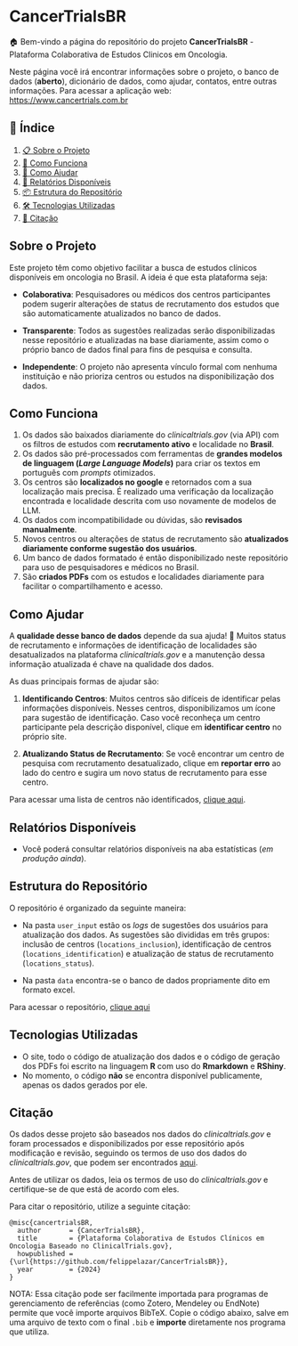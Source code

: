 # CancerTrialsBR

🏠 Bem-vindo a página do repositório do projeto **CancerTrialsBR** -
Plataforma Colaborativa de Estudos Clinicos em Oncologia.

Neste página você irá encontrar informações sobre o projeto, o banco de
dados (**aberto**), dicionário de dados, como ajudar, contatos, entre
outras informações. Para acessar a aplicação web:
<https://www.cancertrials.com.br>

## 📑 **Índice**

1.  [📋 Sobre o Projeto](#sobre-o-projeto)  
2.  [🚀 Como Funciona](#como-funciona)
3.  [🙌 Como Ajudar](#como-ajudar)
4.  [📄 Relatórios Disponíveis](#relatórios-disponíveis)  
5.  [📦 Estrutura do Repositório](#estrutura-do-repositório)  
6.  [🛠️ Tecnologias Utilizadas](#tecnologias-utilizadas)  
7.  [📝 Citação](#citação)

## **Sobre o Projeto**

Este projeto têm como objetivo facilitar a busca de estudos clínicos
disponíveis em oncologia no Brasil. A ideia é que esta plataforma seja:

- **Colaborativa**: Pesquisadores ou médicos dos centros participantes
  podem sugerir alterações de status de recrutamento dos estudos que são
  automaticamente atualizados no banco de dados.

- **Transparente**: Todos as sugestões realizadas serão disponibilizadas
  nesse repositório e atualizadas na base diariamente, assim como o
  próprio banco de dados final para fins de pesquisa e consulta.

- **Independente**: O projeto não apresenta vínculo formal com nenhuma
  instituição e não prioriza centros ou estudos na disponibilização dos
  dados.

## **Como Funciona**

1.  Os dados são baixados diariamente do *clinicaltrials.gov* (via API)
    com os filtros de estudos com **recrutamento ativo** e localidade no
    **Brasil**.
2.  Os dados são pré-processados com ferramentas de **grandes modelos de
    linguagem (*Large Language Models*)** para criar os textos em
    português com *prompts* otimizados.
3.  Os centros são **localizados no google** e retornados com a sua
    localização mais precisa. É realizado uma verificação da localização
    encontrada e localidade descrita com uso novamente de modelos de
    LLM.
4.  Os dados com incompatibilidade ou dúvidas, são **revisados
    manualmente**.
5.  Novos centros ou alterações de status de recrutamento são
    **atualizados diariamente conforme sugestão dos usuários**.
6.  Um banco de dados formatado é então disponibilizado neste
    repositório para uso de pesquisadores e médicos no Brasil.
7.  São **criados PDFs** com os estudos e localidades diariamente para
    facilitar o compartilhamento e acesso.

## **Como Ajudar**

A **qualidade desse banco de dados** depende da sua ajuda! 🙌 Muitos
status de recrutamento e informações de identificação de localidades são
desatualizados na plataforma *clinicaltrials.gov* e a manutenção dessa
informação atualizada é chave na qualidade dos dados.

As duas principais formas de ajudar são:

1.  **Identificando Centros**: Muitos centros são difíceis de
    identificar pelas informações disponíveis. Nesses centros,
    disponibilizamos um ícone para sugestão de identificação. Caso você
    reconheça um centro participante pela descrição disponível, clique
    em **identificar centro** no próprio site.

2.  **Atualizando Status de Recrutamento**: Se você encontrar um centro
    de pesquisa com recrutamento desatualizado, clique em **reportar
    erro** ao lado do centro e sugira um novo status de recrutamento
    para esse centro.

Para acessar uma lista de centros não identificados, [clique
aqui](https://felippelazar.github.io/CancerTrialsBR/cni.html).

## **Relatórios Disponíveis**

- Você poderá consultar relatórios disponíveis na aba estatísticas (*em
  produção ainda*).

## **Estrutura do Repositório**

O repositório é organizado da seguinte maneira:

- Na pasta `user_input` estão os *logs* de sugestões dos usuários para
  atualização dos dados. As sugestões são divididas em três grupos:
  inclusão de centros (`locations_inclusion`), identificação de centros
  (`locations_identification`) e atualização de status de recrutamento
  (`locations_status`).

- Na pasta `data` encontra-se o banco de dados propriamente dito em
  formato excel.

Para acessar o repositório, [clique
aqui](https://github.com/felippelazar/CancerTrialsBR)

## **Tecnologias Utilizadas**

- O site, todo o código de atualização dos dados e o código de geração
  dos PDFs foi escrito na linguagem **R** com uso do **Rmarkdown** e
  **RShiny**.
- No momento, o código **não** se encontra disponível publicamente,
  apenas os dados gerados por ele.

## **Citação**

Os dados desse projeto são baseados nos dados do *clinicaltrials.gov* e
foram processados e disponibilizados por esse repositório após
modificação e revisão, seguindo os termos de uso dos dados do
*clinicaltrials.gov*, que podem ser encontrados
[aqui](https://clinicaltrials.gov/ct2/about-site/terms-conditions).

Antes de utilizar os dados, leia os termos de uso do
*clinicaltrials.gov* e certifique-se de que está de acordo com eles.

Para citar o repositório, utilize a seguinte citação:

    @misc{cancertrialsBR,
      author       = {CancerTrialsBR},
      title        = {Plataforma Colaborativa de Estudos Clínicos em Oncologia Baseado no ClinicalTrials.gov},
      howpublished = {\url{https://github.com/felippelazar/CancerTrialsBR}},
      year         = {2024}
    }

NOTA: Essa citação pode ser facilmente importada para programas de
gerenciamento de referências (como Zotero, Mendeley ou EndNote) permite
que você importe arquivos BibTeX. Copie o código abaixo, salve em uma
arquivo de texto com o final `.bib` e **importe** diretamente nos
programa que utiliza.
